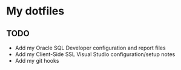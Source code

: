 # My dotfiles


## TODO

* Add my Oracle SQL Developer configuration and report files
* Add my Client-Side SSL Visual Studio configuration/setup notes
* Add my git hooks

